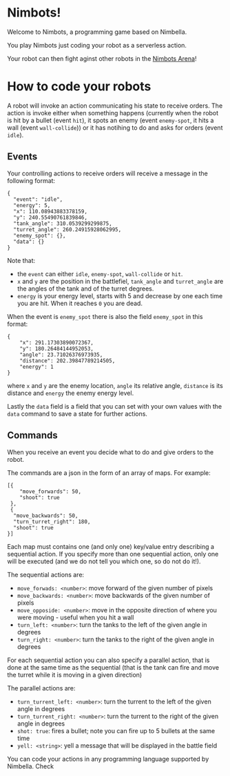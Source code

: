 # Nimbots!

Welcome to Nimbots, a programming game based on Nimbella.

You play Nimbots just coding your robot as a serverless action.

Your robot can then fight aginst other robots in the [Nimbots Arena](https://msciabgm-3h6qwxvwpw2-apigcp.nimbella.io/)!

# How to code your robots

A robot will invoke an action communicating his state to receive orders. The action is invoke either when something happens (currently when the robot is hit by a bullet (event `hit`), it spots an enemy (event `enemy-spot`, it hits a wall (event `wall-collide`)) or it has notihing to do and asks for orders (event `idle`).

## Events 

Your controlling actions to receive orders will receive a message in the following format:

```
{
  "event": "idle",
  "energy": 5,
  "x": 110.08943883378159,
  "y": 240.55490761839846,
  "tank_angle": 310.0539299299875,
  "turret_angle": 260.24915928062995,
  "enemy_spot": {},
  "data": {}
}
```

Note that: 

- the `event` can either `idle`, `enemy-spot`, `wall-collide` or `hit`.
- `x` and `y` are the position in the battlefiel,  `tank_angle` and `turret_angle` are the angles of the tank and of the turret  degrees. 
- `energy` is your energy level, starts with  5 and decrease by one each time you are hit. When it reaches  `0` you are dead.


When the event is `enemy_spot` there is also the field `enemy_spot` in this format: 

```
{
    "x": 291.17303890072367,
    "y": 180.26484144952053,
    "angle": 23.71026376973935,
    "distance": 202.39847789214505,
    "energy": 1
}
```

where `x` and `y` are the enemy location, `angle` its relative angle, `distance` is its distance and `energy` the enemy energy level.


Lastly the `data`  field is a field that you can set with your own values with the `data` command to save a state for further actions.

## Commands

When you receive an event you decide what to do and give orders to the robot.

The commands are a json in the form of an array of maps. For example:

```
[{
    "move_forwards": 50,
    "shoot": true
 },
 {
  "move_backwards": 50,
  "turn_turret_right": 180,
  "shoot": true
}]
```

Each map must contains one (and only one) key/value entry describing a sequential action. If you specify more than one sequential action, only one will be executed (and we do not tell you which one, so do not do it!).

The sequential actions are:

- `move_forwads: <number>`:  move forward of the given number of pixels
- `move_backwards: <number>`: move backwards of the given number of pixels
- `move_opposide: <number>`: move in the opposite direction of where you were moving - useful when you hit a wall
- `turn_left: <number>`: turn the tanks to the left of the given angle in degrees
- `turn_right: <number>`: turn the tanks to the right of the given angle in degrees

For each sequential action you can also specify a parallel action, that is done at the same time as the sequential (that is the tank can fire and move the turret while it is moving in a given direction)

The parallel actions are:

- `turn_turrent_left: <number>`: turn the turrent to the left of the given angle in degrees
- `turn_turrent_right: <number>`: turn the turrent to the right of the given angle in degrees
- `shot: true`: fires a bullet; note you can fire up to 5 bullets at the same time
- `yell: <string>`: yell a message that will be displayed in the battle field

You can code your actions in any programming language supported by Nimbella. Check 

